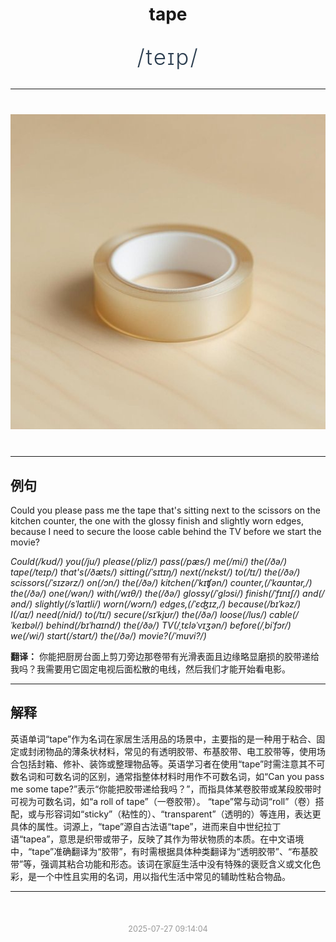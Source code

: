 <div align="center">

# tape

<div style="margin: 30px 0;">
<h1 style="font-size: 2.5em; font-weight: 300; letter-spacing: 2px; margin: 0; color: #2c3e50;">
/teɪp/
</h1>
</div>

</div>

---

<div align="center" style="margin: 40px 0;">

![tape](images/tape.png)

</div>

---

## 例句

Could you please pass me the tape that's sitting next to the scissors on the kitchen counter, the one with the glossy finish and slightly worn edges, because I need to secure the loose cable behind the TV before we start the movie?

*Could(/kʊd/) you(/ju/) please(/pliz/) pass(/pæs/) me(/mi/) the(/ðə/) tape(/teɪp/) that's(/ðæts/) sitting(/ˈsɪtɪŋ/) next(/nɛkst/) to(/tɪ/) the(/ðə/) scissors(/ˈsɪzərz/) on(/ɔn/) the(/ðə/) kitchen(/ˈkɪʧən/) counter,(/ˈkaʊntər,/) the(/ðə/) one(/wən/) with(/wɪθ/) the(/ðə/) glossy(/ˈglɔsi/) finish(/ˈfɪnɪʃ/) and(/ənd/) slightly(/sˈlaɪtli/) worn(/wɔrn/) edges,(/ˈɛʤɪz,/) because(/bɪˈkəz/) I(/aɪ/) need(/nid/) to(/tɪ/) secure(/sɪˈkjʊr/) the(/ðə/) loose(/lus/) cable(/ˈkeɪbəl/) behind(/bɪˈhaɪnd/) the(/ðə/) TV(/ˌtɛləˈvɪʒən/) before(/ˌbiˈfɔr/) we(/wi/) start(/stɑrt/) the(/ðə/) movie?(/ˈmuvi?/)*

**翻译：** 你能把厨房台面上剪刀旁边那卷带有光滑表面且边缘略显磨损的胶带递给我吗？我需要用它固定电视后面松散的电线，然后我们才能开始看电影。

---

## 解释

英语单词“tape”作为名词在家居生活用品的场景中，主要指的是一种用于粘合、固定或封闭物品的薄条状材料，常见的有透明胶带、布基胶带、电工胶带等，使用场合包括封箱、修补、装饰或整理物品等。英语学习者在使用“tape”时需注意其不可数名词和可数名词的区别，通常指整体材料时用作不可数名词，如“Can you pass me some tape?”表示“你能把胶带递给我吗？”，而指具体某卷胶带或某段胶带时可视为可数名词，如“a roll of tape”（一卷胶带）。 “tape”常与动词“roll”（卷）搭配，或与形容词如“sticky”（粘性的）、“transparent”（透明的）等连用，表达更具体的属性。词源上，“tape”源自古法语“tape”，进而来自中世纪拉丁语“tapea”，意思是织带或带子，反映了其作为带状物质的本质。在中文语境中，“tape”准确翻译为“胶带”，有时需根据具体种类翻译为“透明胶带”、“布基胶带”等，强调其粘合功能和形态。该词在家庭生活中没有特殊的褒贬含义或文化色彩，是一个中性且实用的名词，用以指代生活中常见的辅助性粘合物品。


---

<div align="center" style="margin-top: 50px;">
<small style="color: #999; font-size: 0.9em;">2025-07-27 09:14:04</small>
</div>
